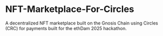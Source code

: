 # NFT-Marketplace-For-Circles
A decentralized NFT marketplace built on the Gnosis Chain using Circles (CRC) for payments  built for the ethDam 2025 hackathon.
